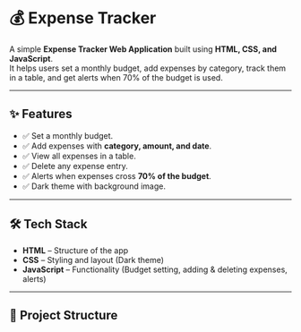 # 💰 Expense Tracker

A simple **Expense Tracker Web Application** built using **HTML, CSS, and JavaScript**.  
It helps users set a monthly budget, add expenses by category, track them in a table, and get alerts when 70% of the budget is used.

---

## ✨ Features
- ✅ Set a monthly budget.  
- ✅ Add expenses with **category, amount, and date**.  
- ✅ View all expenses in a table.  
- ✅ Delete any expense entry.  
- ✅ Alerts when expenses cross **70% of the budget**.  
- ✅ Dark theme with background image.  

---

## 🛠️ Tech Stack
- **HTML** – Structure of the app  
- **CSS** – Styling and layout (Dark theme)  
- **JavaScript** – Functionality (Budget setting, adding & deleting expenses, alerts)  

---

## 📂 Project Structure
